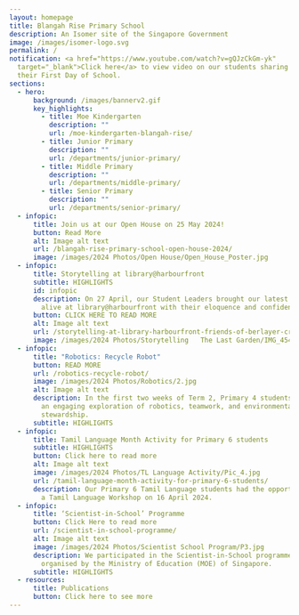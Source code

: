 ```yaml
---
layout: homepage
title: Blangah Rise Primary School
description: An Isomer site of the Singapore Government
image: /images/isomer-logo.svg
permalink: /
notification: <a href="https://www.youtube.com/watch?v=gQJzCkGm-yk"
  target="_blank">Click here</a> to view video on our students sharing about
  their First Day of School.
sections:
  - hero:
      background: /images/bannerv2.gif
      key_highlights:
        - title: Moe Kindergarten
          description: ""
          url: /moe-kindergarten-blangah-rise/
        - title: Junior Primary
          description: ""
          url: /departments/junior-primary/
        - title: Middle Primary
          description: ""
          url: /departments/middle-primary/
        - title: Senior Primary
          description: ""
          url: /departments/senior-primary/
  - infopic:
      title: Join us at our Open House on 25 May 2024!
      button: Read More
      alt: Image alt text
      url: /blangah-rise-primary-school-open-house-2024/
      image: /images/2024 Photos/Open House/Open_House_Poster.jpg
  - infopic:
      title: Storytelling at library@harbourfront
      subtitle: HIGHLIGHTS
      id: infopic
      description: On 27 April, our Student Leaders brought our latest e-book come
        alive at library@harbourfront with their eloquence and confidence.
      button: CLICK HERE TO READ MORE
      alt: Image alt text
      url: /storytelling-at-library-harbourfront-friends-of-berlayer-creek-the-last-garden/
      image: /images/2024 Photos/Storytelling   The Last Garden/IMG_4544___banner.jpg
  - infopic:
      title: "Robotics: Recycle Robot"
      button: READ MORE
      url: /robotics-recycle-robot/
      image: /images/2024 Photos/Robotics/2.jpg
      alt: Image alt text
      description: In the first two weeks of Term 2, Primary 4 students embarked upon
        an engaging exploration of robotics, teamwork, and environmental
        stewardship.
      subtitle: HIGHLIGHTS
  - infopic:
      title: Tamil Language Month Activity for Primary 6 students
      subtitle: HIGHLIGHTS
      button: Click here to read more
      alt: Image alt text
      image: /images/2024 Photos/TL Language Activity/Pic_4.jpg
      url: /tamil-language-month-activity-for-primary-6-students/
      description: Our Primary 6 Tamil Language students had the opportunity to attend
        a Tamil Language Workshop on 16 April 2024.
  - infopic:
      title: ‘Scientist-in-School’ Programme
      button: Click Here to read more
      url: /scientist-in-school-programme/
      alt: Image alt text
      image: /images/2024 Photos/Scientist School Program/P3.jpg
      description: We participated in the Scientist-in-School programme, an initiative
        organised by the Ministry of Education (MOE) of Singapore.
      subtitle: HIGHLIGHTS
  - resources:
      title: Publications
      button: Click here to see more
---
```

